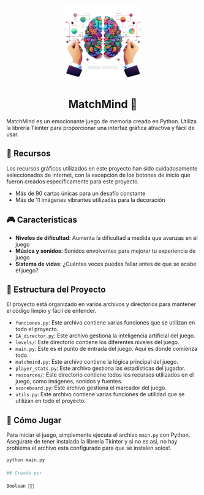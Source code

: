 <p align="center">
  <img src="Mind_Match/resources/others/logo.png" alt="Logo del juego" width="200"/>
</p>

<h1 align="center">MatchMind 🧠</h1>

MatchMind es un emocionante juego de memoria creado en Python. Utiliza la librería Tkinter para proporcionar una interfaz gráfica atractiva y fácil de usar.

## 🎨 Recursos 

Los recursos gráficos utilizados en este proyecto han sido cuidadosamente seleccionados de internet, con la excepción de los botones de inicio que fueron creados específicamente para este proyecto.

- Más de 90 cartas únicas para un desafío constante
- Más de 11 imágenes vibrantes utilizadas para la decoración

## 🎮 Características 

- **Niveles de dificultad**: Aumenta la dificultad a medida que avanzas en el juego
- **Música y sonidos**: Sonidos envolventes para mejorar tu experiencia de juego
- **Sistema de vidas**: ¿Cuántas veces puedes fallar antes de que se acabe el juego?

## 📁 Estructura del Proyecto

El proyecto está organizado en varios archivos y directorios para mantener el código limpio y fácil de entender.

- `funciones.py`: Este archivo contiene varias funciones que se utilizan en todo el proyecto.
- `IA_director.py`: Este archivo gestiona la inteligencia artificial del juego.
- `levels/`: Este directorio contiene los diferentes niveles del juego.
- `main.py`: Este es el punto de entrada del juego. Aquí es donde comienza todo.
- `matchmind.py`: Este archivo contiene la lógica principal del juego.
- `player_stats.py`: Este archivo gestiona las estadísticas del jugador.
- `resources/`: Este directorio contiene todos los recursos utilizados en el juego, como imágenes, sonidos y fuentes.
- `scoreboard.py`: Este archivo gestiona el marcador del juego.
- `utils.py`: Este archivo contiene varias funciones de utilidad que se utilizan en todo el proyecto.

## 🎲 Cómo Jugar

Para iniciar el juego, simplemente ejecuta el archivo `main.py` con Python. Asegúrate de tener instalada la librería Tkinter y si no es asi, no hay problema el archivo esta configurado para que se instalen solos!.

```sh
python main.py

## Creado por

Boolean 👨‍💻